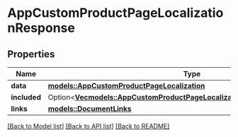 # AppCustomProductPageLocalizationResponse

## Properties

Name | Type | Description | Notes
------------ | ------------- | ------------- | -------------
**data** | [**models::AppCustomProductPageLocalization**](AppCustomProductPageLocalization.md) |  | 
**included** | Option<[**Vec<models::AppCustomProductPageLocalizationsResponseIncludedInner>**](AppCustomProductPageLocalizationsResponse_included_inner.md)> |  | [optional]
**links** | [**models::DocumentLinks**](DocumentLinks.md) |  | 

[[Back to Model list]](../README.md#documentation-for-models) [[Back to API list]](../README.md#documentation-for-api-endpoints) [[Back to README]](../README.md)


